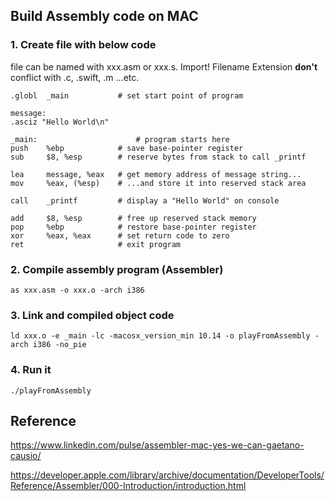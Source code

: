 
## Build Assembly code on MAC

### 1. Create file with below code

file can be named with xxx.asm or xxx.s.
Import! Filename Extension **don't** conflict with .c, .swift, .m ...etc.

```assembly
.globl  _main           # set start point of program

message:
.asciz "Hello World\n"

_main:                      # program starts here
push    %ebp            # save base-pointer register
sub     $8, %esp        # reserve bytes from stack to call _printf

lea     message, %eax   # get memory address of message string...
mov     %eax, (%esp)    # ...and store it into reserved stack area

call    _printf         # display a "Hello World" on console

add     $8, %esp        # free up reserved stack memory
pop     %ebp            # restore base-pointer register
xor     %eax, %eax      # set return code to zero
ret                     # exit program

```

### 2. Compile assembly program (Assembler)

```shell
as xxx.asm -o xxx.o -arch i386
```

### 3. Link and compiled object code

```shell
ld xxx.o -e _main -lc -macosx_version_min 10.14 -o playFromAssembly -arch i386 -no_pie
```

### 4. Run it
```shell
./playFromAssembly
```

## Reference
https://www.linkedin.com/pulse/assembler-mac-yes-we-can-gaetano-causio/

https://developer.apple.com/library/archive/documentation/DeveloperTools/Reference/Assembler/000-Introduction/introduction.html